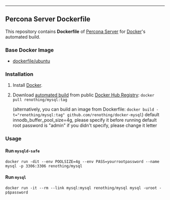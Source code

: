 
----
## Percona Server Dockerfile


This repository contains **Dockerfile** of [Percona Server](http://www.percona.com/software/percona-server) for [Docker](https://www.docker.com/)'s automated build.


### Base Docker Image

* [dockerfile/ubuntu](http://dockerfile.github.io/#/ubuntu)


### Installation

1. Install [Docker](https://www.docker.com/).

2. Download [automated build](https://hub.docker.com/r/renothing/mysql/) from public [Docker Hub Registry](https://registry.hub.docker.com/): `docker pull renothing/mysql:tag`

   (alternatively, you can build an image from Dockerfile: `docker build -t="renothing/mysql:tag" github.com/renothing/docker-mysql`)
   default innodb_buffer_pool_size=4g, please specify it before running
   default root password is "admin" if you didn't specify, please change it letter

### Usage

#### Run `mysqld-safe`

    docker run -dit --env POOLSIZE=4g --env PASS=yourrootpassword --name mysql -p 3306:3306 renothing/mysql

#### Run `mysql`

    docker run -it --rm --link mysql:mysql renothing/mysql mysql -uroot -p$password
